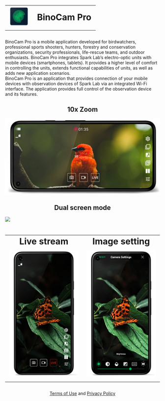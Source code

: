 <style>td, th {border: none!important;}</style>

<h1 align="center">
  <table align="center">
    <tbody>
      <tr>
          <td><img src="res/logo.png"></td>
          <td>BinoCam Pro</td>
      </tr>
    </tbody>
  </table>
</h1>

BinoCam Pro is a mobile application developed for birdwatchers, professional sports shooters, hunters, forestry and conservation organizations, security professionals, life-rescue teams, and outdoor enthusiasts. BinoCam Pro integrates Spark Lab’s electro-optic units with mobile devices (smartphones, tablets). It provides a higher level of comfort in controlling the units, extends functional capabilities of units, as well as adds new application scenarios.  
BinoCam Pro is an application that provides connection of your mobile devices with observation devices of Spark Lab via an integrated Wi-Fi interface. The application provides full control of the observation device and its features.


<h2 align="center">10x Zoom</h2>

![](res/screenshot1_framed.png)

<h2 align="center">Dual screen mode</h2>

![](res/screenshot2_framed.png)

<div align="center">
  <h1>
    <table>
      <tbody>
        <tr>
            <td align="center">Live stream</td>
            <td align="center">Image setting</td>
        </tr>
        <tr>
            <td><img src="res/screenshot3_framed.png"></td>
            <td><img src="res/screenshot5_framed.png"></td>
        </tr>
      </tbody>
    </table>
  </h1>
</div>

<div align="center">
  <a href="https://sparklabdev.github.io/legal/terms">Terms of Use</a> and <a href="https://sparklabdev.github.io/legal/privacy">Privacy Policy</a>
</div>

